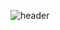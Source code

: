 ![header](https://capsule-render.vercel.app/api?type=waving&color=0:ed9d0b,100:A3EE6B&height=250&section=header&text=Hello%20I'm%20takyoung618%20%F0%9F%91%8B&fontSize=50&animationfadeln&fontAlignY=36&fontColor=ffffff)

<!--
**takyoung618/takyoung618** is a ✨ _special_ ✨ repository because its `README.md` (this file) appears on your GitHub profile.

Here are some ideas to get you started:

- 🔭 I’m currently working on ...
- 🌱 I’m currently learning ...
- 👯 I’m looking to collaborate on ...
- 🤔 I’m looking for help with ...
- 💬 Ask me about ...
- 📫 How to reach me: ...
- 😄 Pronouns: ...
- ⚡ Fun fact: ...
-->
